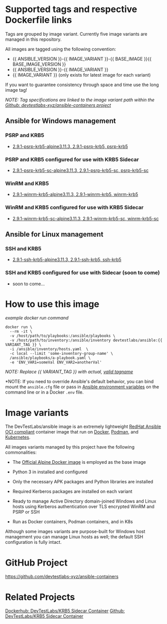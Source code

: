 # Supported tags and respective Dockerfile links
Tags are grouped by image variant. Currently five image variants are managed in this repository.

All images are tagged using the following convention:
* {{ ANSIBLE_VERSION }}-{{ IMAGE_VARIANT }}-{{ BASE_IMAGE }}{{ BASE_IMAGE_VERSION }}
* {{ ANSIBLE_VERSION }}-{{ IMAGE_VARIANT }}
* {{ IMAGE_VARIANT }} (only exists for latest image for each variant)

If you want to guarantee consistency through space and time use the long image tag!

*NOTE: Tag specifications are linked to the image variant path within the [Github: devtestlabs-xyz/ansible-containers project](https://github.com/devtestlabs-xyz/ansible-containers)*

## Ansible for Windows management
### PSRP and KRB5
* [2.9.1-psrp-krb5-alpine3.11.3, 2.9.1-psrp-krb5, psrp-krb5]((https://github.com/devtestlabs-xyz/ansible-containers/tree/master/dockerfiles/ansible-psrp-krb5))

### PSRP and KRB5 configured for use with KRB5 Sidecar
* [2.9.1-psrp-krb5-sc-alpine3.11.3, 2.9.1-psrp-krb5-sc, psrp-krb5-sc](https://github.com/devtestlabs-xyz/ansible-containers/tree/master/dockerfiles/ansible-psrp-krb5-sc)

### WinRM and KRB5
* [2.9.1-winrm-krb5-alpine3.11.3, 2.9.1-winrm-krb5, winrm-krb5](https://github.com/devtestlabs-xyz/ansible-containers/tree/master/dockerfiles/ansible-winrm-krb5)

### WinRM and KRB5 configured for use with KRB5 Sidecar
* [2.9.1-winrm-krb5-sc-alpine3.11.3, 2.9.1-winrm-krb5-sc, winrm-krb5-sc](https://github.com/devtestlabs-xyz/ansible-containers/tree/master/dockerfiles/ansible-psrp-winrm-sc)

## Ansible for Linux management
### SSH and KRB5
* [2.9.1-ssh-krb5-alpine3.11.3, 2.9.1-ssh-krb5, ssh-krb5](https://github.com/devtestlabs-xyz/ansible-containers/tree/master/dockerfiles/ansible-ssh-krb5)

### SSH and KRB5 configured for use with Sidecar (soon to come)
* soon to come...

# How to use this image

*example docker run command*
```
docker run \
  --rm -it \
  -v /host/path/to/playbooks:/ansible/playbooks \
  -v /host/path/to/inventory:/ansible/inventory devtestlabs/ansible:{{ VARIANT_TAG }} \
  -i /ansible/inventory/hosts.yaml  \
  -c local --limit 'some-inventory-group-name' \
  /ansible/playbooks/a-playbook.yaml \
  -e 'ENV_VAR1=someVal ENV_VAR2=anotherVal'
```

*NOTE: Replace {{ VARIANT_TAG }} with actual, [valid tagname](https://hub.docker.com/r/devtestlabs/ansible/tags)*

*NOTE: If you need to override Ansible's default behavior, you can bind mount the `ansible.cfg` file or pass in [Ansible environment variables](https://docs.ansible.com/ansible/latest/reference_appendices/config.html#ansible-configuration-settings) on the command line or in a Docker `.env` file.

# Image variants
The DevTestLabs/ansible image is an extremely lightweight [RedHat Ansible](https://www.ansible.com/) [OCI compliant](https://www.opencontainers.org/) container image that run on [Docker](https://www.docker.com/), [Podman](https://podman.io/), and [Kubernetes](https://kubernetes.io/). 

All images variants managed by this project have the following commonalities:

* The [Official Alpine Docker image](https://hub.docker.com/_/alpine) is employed as the base image

* Python 3 in installed and configured

* Only the necessary APK packages and Python libraries are installed

* Required Kerberos packages are installed on each variant

* Ready to manage Active Directory domain-joined Windows and Linux hosts using Kerberos authentication over TLS encrypted WinRM and PSRP or SSH

* Run as Docker containers, Podman containers, and in K8s

Although some images variants are purpose-built for Windows host management you can manage Linux hosts as well; the default SSH configuration is fully intact.

# GitHub Project
https://github.com/devtestlabs-xyz/ansible-containers

# Related Projects
[Dockerhub: DevTestLabs/KRB5 Sidecar Container](https://hub.docker.com/repository/docker/devtestlabs/krb5-sidecar)
[Github: DevTestLabs/KRB5 Sidecar Container](https://github.com/devtestlabs-xyz/krb5-sidecar-container)


    
